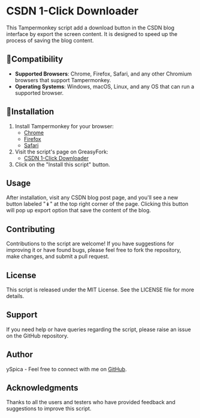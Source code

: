 # CSDN 1-Click Downloader

This Tampermonkey script add a download button in the CSDN blog interface by export the screen content. It is designed to speed up the process of saving the blog content.

## 📱Compatibility

- **Supported Browsers**: Chrome, Firefox, Safari, and any other Chromium browsers that support Tampermonkey.
- **Operating Systems**: Windows, macOS, Linux, and any OS that can run a supported browser.

## 📄Installation

1. Install Tampermonkey for your browser:
   - [Chrome](https://www.tampermonkey.net/?ext=dhdg&browser=chrome)
   - [Firefox](https://www.tampermonkey.net/?ext=dhdg&browser=firefox)
   - [Safari](https://www.tampermonkey.net/?ext=dhdg&browser=safari)
2. Visit the script's page on GreasyFork:
   - [CSDN 1-Click Downloader](https://greasyfork.org/en/scripts/495557-csdn-1-click-downloader)
3. Click on the "Install this script" button.

## Usage

After installation, visit any CSDN blog post page, and you'll see a new button labeled "↡" at the top right corner of the page. Clicking this button will pop up export option that save the content of the blog.

## Contributing

Contributions to the script are welcome! If you have suggestions for improving it or have found bugs, please feel free to fork the repository, make changes, and submit a pull request.

## License

This script is released under the MIT License. See the LICENSE file for more details.

## Support

If you need help or have queries regarding the script, please raise an issue on the GitHub repository.

## Author

ySpica - Feel free to connect with me on [GitHub](https://github.com/ySpica).

## Acknowledgments

Thanks to all the users and testers who have provided feedback and suggestions to improve this script.
